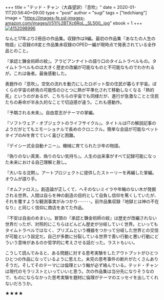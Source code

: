+++
title = "テッド・チャン（大森望訳）『息吹』"
date = 2020-01-11T20:56:40+09:00
type = "post"
author = "sugi"
tags = ["tedchiang"]
image = "https://images-fe.ssl-images-amazon.com/images/I/51l%2BTXc6RoL._SL500_.jpg"
ebook = 1
+++
<a href="https://www.amazon.co.jp/dp/4152098996?tag=chezsugi-22" target="_blank"><img src="https://images-fe.ssl-images-amazon.com/images/I/51l%2BTXc6RoL._SL500_.jpg" alt="4152098996" class="alignleft" /></a>

なんと17年ぶり2冊目の作品集。収録作は9編。最初の作品集『あなたの人生の物語』に収録の8変と作品集未収録のOPED一編が現時点で発表されている全作品とのこと。

『承認と錬金術師の紋』。アラビアンナイトの語り口のタイムトラベルもの。タイムトラベルものは大きく歴史の改編が可能なものと不可能なものでわかれるが。これは後者。最後感動した。

表題作の『息吹』。空気の流れを動力にしたロボット型の住民が暮らす宇宙。ぼくらの宇宙の終焉の可能性のひとつに熱が平準化されて移動しなくなる「熱的死」というのがあるが、こちちらの宇宙でも同様だが、進行が急激なことと住民たちの寿命が半永久的なことで切迫感が違う。これも感動作。

『予期される未来』。自由意志がテーマの掌編。

『ソフトウェア・オブジェクトのライフサイクル』。タイトルはITの解説記事のようだがとてもエモーショナルで長めのクロニクル。簡単な会話が可能なペットタイプのAIを育てていく喜びと困難。

『デイシー式全自動ナニー』。機械に育てられた少年の物語。

『偽りのない真実、偽りのない気持ち』。人生の出来事がすべて記録可能になった未来における自己理解と赦し。

『大いなる沈黙』。アートプロジェクトに提供したストーリーを再編した掌編。オウムが語り手。

『オムファロス』。創造論が正しくて、へそのないミイラや年輪のない木が発掘される世界。人間は自らを神の創造の目的として自負し信仰を篤くしていたが、それを覆すような観測事実がみつかり･･････。前作品集収録『地獄とは神の不在なり』と同じく信仰に商店をあてた作品。

『不安は自由のめまい』。冒頭の『承認と錬金術師の紋』は歴史が改編されない世界だったが、対照的にこちらはどんどん歴史が分岐していく世界。といってもタイムトラベルではなく、プリズムという機器をつかって分岐した世界との交信が可能という設定だ。自己が多数に分裂している世界で善い行動と悪い行動にどういう意味があるのか哲学的に考えさせる話だった。ラストもいい。

こうして読んでみると、ある問題に対する思考実験をしたアウトプットがひとつひとつの作品になっているように思えた。未完の思考事件の断片がたくさんありそうだ。そしてそのテーマには倫理という軸が必ず絡んでいる。テッド・チャンは現代のモラリストといっていいと思う。次の作品集は当分先になりそうなので、ものにならなかった思考実験を題材に倫理がテーマのエッセイを出してくれないだろうか。

★★★★